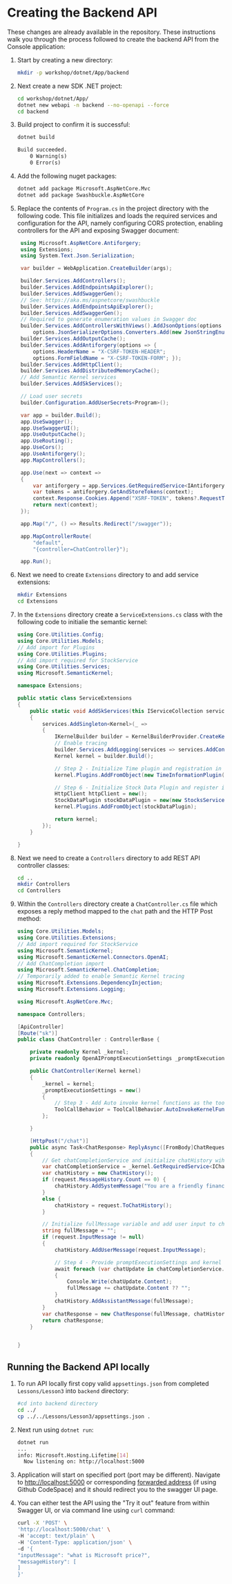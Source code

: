 # Creating the Backend API

These changes are already available in the repository. These instructions walk
you through the process followed to create the backend API from the Console application:

1. Start by creating a new directory:

    ```bash
    mkdir -p workshop/dotnet/App/backend
    ```

1. Next create a new SDK .NET project:

    ```bash
    cd workshop/dotnet/App/
    dotnet new webapi -n backend --no-openapi --force
    cd backend
    ```

1. Build project to confirm it is successful:

    ```txt
    dotnet build

    Build succeeded.
        0 Warning(s)
        0 Error(s)
    ```

1. Add the following nuget packages:

    ```bash
    dotnet add package Microsoft.AspNetCore.Mvc
    dotnet add package Swashbuckle.AspNetCore
    ```

1. Replace the contents of `Program.cs` in the project directory with the following code. This file initializes and loads
   the required services and configuration for the API, namely configuring CORS protection,
   enabling controllers for the API and exposing Swagger document:

   ```csharp
    using Microsoft.AspNetCore.Antiforgery;
    using Extensions;
    using System.Text.Json.Serialization;

    var builder = WebApplication.CreateBuilder(args);

    builder.Services.AddControllers();
    builder.Services.AddEndpointsApiExplorer();
    builder.Services.AddSwaggerGen();
    // See: https://aka.ms/aspnetcore/swashbuckle
    builder.Services.AddEndpointsApiExplorer();
    builder.Services.AddSwaggerGen();
    // Required to generate enumeration values in Swagger doc
    builder.Services.AddControllersWithViews().AddJsonOptions(options => 
        options.JsonSerializerOptions.Converters.Add(new JsonStringEnumConverter()));
    builder.Services.AddOutputCache();
    builder.Services.AddAntiforgery(options => { 
        options.HeaderName = "X-CSRF-TOKEN-HEADER"; 
        options.FormFieldName = "X-CSRF-TOKEN-FORM"; });
    builder.Services.AddHttpClient();
    builder.Services.AddDistributedMemoryCache();
    // Add Semantic Kernel services
    builder.Services.AddSkServices();

    // Load user secrets
    builder.Configuration.AddUserSecrets<Program>();

    var app = builder.Build();
    app.UseSwagger();
    app.UseSwaggerUI();
    app.UseOutputCache();
    app.UseRouting();
    app.UseCors();
    app.UseAntiforgery();
    app.MapControllers();

    app.Use(next => context =>
    {
        var antiforgery = app.Services.GetRequiredService<IAntiforgery>();
        var tokens = antiforgery.GetAndStoreTokens(context);
        context.Response.Cookies.Append("XSRF-TOKEN", tokens?.RequestToken ?? string.Empty, new CookieOptions() { HttpOnly = false });
        return next(context);
    });

    app.Map("/", () => Results.Redirect("/swagger"));

    app.MapControllerRoute(
        "default",
        "{controller=ChatController}");

    app.Run();
   ```

1. Next we need to create `Extensions` directory to and add service extensions:

    ```bash
    mkdir Extensions
    cd Extensions
    ```

1. In the `Extensions` directory create a `ServiceExtensions.cs` class with the following code
   to initialie the semantic kernel:

    ```csharp
    using Core.Utilities.Config;
    using Core.Utilities.Models;
    // Add import for Plugins
    using Core.Utilities.Plugins;
    // Add import required for StockService
    using Core.Utilities.Services;
    using Microsoft.SemanticKernel;

    namespace Extensions;

    public static class ServiceExtensions
    {
        public static void AddSkServices(this IServiceCollection services) 
        {
            services.AddSingleton<Kernel>(_ => 
            {
                IKernelBuilder builder = KernelBuilderProvider.CreateKernelWithChatCompletion();
                // Enable tracing
                builder.Services.AddLogging(services => services.AddConsole().SetMinimumLevel(LogLevel.Trace));
                Kernel kernel = builder.Build();

                // Step 2 - Initialize Time plugin and registration in the kernel
                kernel.Plugins.AddFromObject(new TimeInformationPlugin());

                // Step 6 - Initialize Stock Data Plugin and register it in the kernel
                HttpClient httpClient = new();
                StockDataPlugin stockDataPlugin = new(new StocksService(httpClient));
                kernel.Plugins.AddFromObject(stockDataPlugin);

                return kernel;
            });
        }

    }
    ```

1. Next we need to create a `Controllers` directory to add REST API controller classes:

    ```bash
    cd ..
    mkdir Controllers
    cd Controllers
    ```

1. Within the `Controllers` directory create a `ChatController.cs` file which exposes a reply
   method mapped to the `chat` path and the HTTP Post method:

    ```csharp
    using Core.Utilities.Models;
    using Core.Utilities.Extensions;
    // Add import required for StockService
    using Microsoft.SemanticKernel;
    using Microsoft.SemanticKernel.Connectors.OpenAI;
    // Add ChatCompletion import
    using Microsoft.SemanticKernel.ChatCompletion;
    // Temporarily added to enable Semantic Kernel tracing
    using Microsoft.Extensions.DependencyInjection;
    using Microsoft.Extensions.Logging;

    using Microsoft.AspNetCore.Mvc;

    namespace Controllers;

    [ApiController]
    [Route("sk")]
    public class ChatController : ControllerBase {

        private readonly Kernel _kernel;
        private readonly OpenAIPromptExecutionSettings _promptExecutionSettings;

        public ChatController(Kernel kernel)
        {
            _kernel = kernel;
            _promptExecutionSettings = new()
            {
                // Step 3 - Add Auto invoke kernel functions as the tool call behavior
                ToolCallBehavior = ToolCallBehavior.AutoInvokeKernelFunctions
            };

        }

        [HttpPost("/chat")]
        public async Task<ChatResponse> ReplyAsync([FromBody]ChatRequest request)
        {
            // Get chatCompletionService and initialize chatHistory wiht system prompt
            var chatCompletionService = _kernel.GetRequiredService<IChatCompletionService>();
            var chatHistory = new ChatHistory();
            if (request.MessageHistory.Count == 0) { 
                chatHistory.AddSystemMessage("You are a friendly financial advisor that only emits financial advice in a creative and funny tone");
            }
            else {
                chatHistory = request.ToChatHistory();
            }

            // Initialize fullMessage variable and add user input to chat history
            string fullMessage = "";
            if (request.InputMessage != null)
            {
                chatHistory.AddUserMessage(request.InputMessage);

                // Step 4 - Provide promptExecutionSettings and kernel arguments
                await foreach (var chatUpdate in chatCompletionService.GetStreamingChatMessageContentsAsync(chatHistory, _promptExecutionSettings, _kernel))
                {
                    Console.Write(chatUpdate.Content);
                    fullMessage += chatUpdate.Content ?? "";
                }
                chatHistory.AddAssistantMessage(fullMessage);
            }
            var chatResponse = new ChatResponse(fullMessage, chatHistory.FromChatHistory());    
            return chatResponse;
        }


    }
    ```

## Running the Backend API locally

1. To run API locally first copy valid `appsettings.json` from completed `Lessons/Lesson3` into `backend` directory:

    ```bash
    #cd into backend directory
    cd ../
    cp ../../Lessons/Lesson3/appsettings.json .
    ```

1. Next run using `dotnet run`:

    ```bash
    dotnet run
    ...
    info: Microsoft.Hosting.Lifetime[14]
      Now listening on: http://localhost:5000
    ```

1. Application will start on specified port (port may be different). Navigate to <http://localhost:5000> or corresponding [forwarded address](https://docs.github.com/en/codespaces/developing-in-a-codespace/forwarding-ports-in-your-codespace) (if using Github CodeSpace) and it should redirect you to the swagger UI page.

1. You can either test the API using the "Try it out" feature from within Swagger UI, or via command line using `curl` command:

    ```bash
    curl -X 'POST' \
    'http://localhost:5000/chat' \
    -H 'accept: text/plain' \
    -H 'Content-Type: application/json' \
    -d '{
    "inputMessage": "what is Microsoft price?",
    "messageHistory": [
    ]
    }'
    ```
